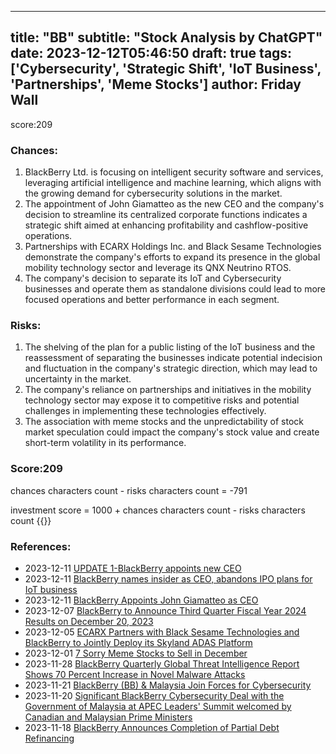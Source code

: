 
---
title: "BB"
subtitle: "Stock Analysis by ChatGPT"
date: 2023-12-12T05:46:50
draft: true
tags: ['Cybersecurity', 'Strategic Shift', 'IoT Business', 'Partnerships', 'Meme Stocks']
author: Friday Wall
---

score:209
### Chances:
1. BlackBerry Ltd. is focusing on intelligent security software and services, leveraging artificial intelligence and machine learning, which aligns with the growing demand for cybersecurity solutions in the market.
2. The appointment of John Giamatteo as the new CEO and the company's decision to streamline its centralized corporate functions indicates a strategic shift aimed at enhancing profitability and cashflow-positive operations.
3. Partnerships with ECARX Holdings Inc. and Black Sesame Technologies demonstrate the company's efforts to expand its presence in the global mobility technology sector and leverage its QNX Neutrino RTOS.
4. The company's decision to separate its IoT and Cybersecurity businesses and operate them as standalone divisions could lead to more focused operations and better performance in each segment.
### Risks:
1. The shelving of the plan for a public listing of the IoT business and the reassessment of separating the businesses indicate potential indecision and fluctuation in the company's strategic direction, which may lead to uncertainty in the market.
2. The company's reliance on partnerships and initiatives in the mobility technology sector may expose it to competitive risks and potential challenges in implementing these technologies effectively.
3. The association with meme stocks and the unpredictability of stock market speculation could impact the company's stock value and create short-term volatility in its performance.
### Score:209
chances characters count - risks characters count = -791

investment score = 1000 + chances characters count - risks characters count
{{<tradingview symbol="NYSE:BB">}}
### References:
- 2023-12-11 [UPDATE 1-BlackBerry appoints new CEO](https://finance.yahoo.com/news/1-blackberry-appoints-ceo-133314976.html)
- 2023-12-11 [BlackBerry names insider as CEO, abandons IPO plans for IoT business](https://finance.yahoo.com/news/blackberry-appoints-ceo-131139431.html)
- 2023-12-11 [BlackBerry Appoints John Giamatteo as CEO](https://finance.yahoo.com/news/blackberry-appoints-john-giamatteo-ceo-130000305.html)
- 2023-12-07 [BlackBerry to Announce Third Quarter Fiscal Year 2024 Results on December 20, 2023](https://finance.yahoo.com/news/blackberry-announce-third-quarter-fiscal-220500646.html)
- 2023-12-05 [ECARX Partners with Black Sesame Technologies and BlackBerry to Jointly Deploy its Skyland ADAS Platform](https://finance.yahoo.com/news/ecarx-partners-black-sesame-technologies-123700757.html)
- 2023-12-01 [7 Sorry Meme Stocks to Sell in December](https://finance.yahoo.com/news/7-sorry-meme-stocks-sell-142656628.html)
- 2023-11-28 [BlackBerry Quarterly Global Threat Intelligence Report Shows 70 Percent Increase in Novel Malware Attacks](https://finance.yahoo.com/news/blackberry-quarterly-global-threat-intelligence-110000636.html)
- 2023-11-21 [BlackBerry (BB) & Malaysia Join Forces for Cybersecurity](https://finance.yahoo.com/news/blackberry-bb-malaysia-join-forces-132200566.html)
- 2023-11-20 [Significant BlackBerry Cybersecurity Deal with the Government of Malaysia at APEC Leaders' Summit welcomed by Canadian and Malaysian Prime Ministers](https://finance.yahoo.com/news/significant-blackberry-cybersecurity-deal-government-210000492.html)
- 2023-11-18 [BlackBerry Announces Completion of Partial Debt Refinancing](https://finance.yahoo.com/news/blackberry-announces-completion-partial-debt-231700004.html)


                